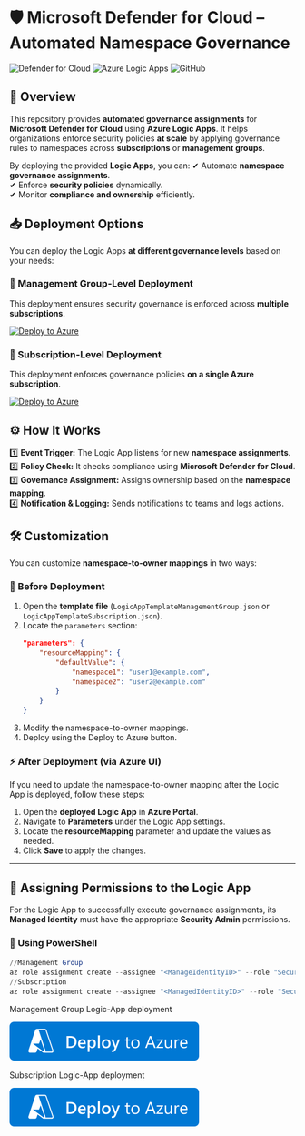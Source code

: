 
# 🛡 Microsoft Defender for Cloud – Automated Namespace Governance

![Defender for Cloud](https://img.shields.io/badge/Microsoft-Defender%20for%20Cloud-blue.svg)
![Azure Logic Apps](https://img.shields.io/badge/Azure-Logic%20Apps-brightgreen.svg)
![GitHub](https://img.shields.io/github/license/kapetanios55/MicrosoftDefenderForCloud)

## 🚀 Overview
This repository provides **automated governance assignments** for **Microsoft Defender for Cloud** using **Azure Logic Apps**. It helps organizations enforce security policies **at scale** by applying governance rules to namespaces across **subscriptions** or **management groups**.

By deploying the provided **Logic Apps**, you can:
✔ Automate **namespace governance assignments**.  
✔ Enforce **security policies** dynamically.  
✔ Monitor **compliance and ownership** efficiently.  

## 📥 Deployment Options
You can deploy the Logic Apps **at different governance levels** based on your needs:

### **🔹 Management Group-Level Deployment**
This deployment ensures security governance is enforced across **multiple subscriptions**.

[![Deploy to Azure](https://aka.ms/deploytoazurebutton)](https://portal.azure.com/#create/Microsoft.Template/uri/https%3A%2F%2Fraw.githubusercontent.com%2Fkapetanios55%2FMicrosoftDefenderForCloud%2Fmain%2FLogicAppTemplateManagementGroup.json)

### **🔹 Subscription-Level Deployment**
This deployment enforces governance policies **on a single Azure subscription**.

[![Deploy to Azure](https://aka.ms/deploytoazurebutton)](https://portal.azure.com/#create/Microsoft.Template/uri/https%3A%2F%2Fraw.githubusercontent.com%2Fkapetanios55%2FMicrosoftDefenderForCloud%2Fmain%2FLogicAppTemplateSubscription.json)

## ⚙ How It Works
1️⃣ **Event Trigger:** The Logic App listens for new **namespace assignments**.  
2️⃣ **Policy Check:** It checks compliance using **Microsoft Defender for Cloud**.  
3️⃣ **Governance Assignment:** Assigns ownership based on the **namespace mapping**.  
4️⃣ **Notification & Logging:** Sends notifications to teams and logs actions.  

## 🛠 Customization
You can customize **namespace-to-owner mappings** in two ways:

### **🔧 Before Deployment**
1. Open the **template file** (`LogicAppTemplateManagementGroup.json` or `LogicAppTemplateSubscription.json`).
2. Locate the `parameters` section:
   ```json
   "parameters": {
       "resourceMapping": {
           "defaultValue": {
               "namespace1": "user1@example.com",
               "namespace2": "user2@example.com"
           }
       }
   }

3. Modify the namespace-to-owner mappings.
4. Deploy using the Deploy to Azure button.

### **⚡ After Deployment (via Azure UI)**
If you need to update the namespace-to-owner mapping after the Logic App is deployed, follow these steps:

1. Open the **deployed Logic App** in **Azure Portal**.
2. Navigate to **Parameters** under the Logic App settings.
3. Locate the **resourceMapping** parameter and update the values as needed.
4. Click **Save** to apply the changes.

---

## 🔐 Assigning Permissions to the Logic App
For the Logic App to successfully execute governance assignments, its **Managed Identity** must have the appropriate **Security Admin** permissions.

### **🔹 Using PowerShell**
```powershell
//Management Group
az role assignment create --assignee "<ManageIdentityID>" --role "Security Admin" --scope "/providers/Microsoft.Management/managementGroups/<MGID>"
//Subscription
az role assignment create --assignee "<ManagedIdentityID>" --role "Security Admin" --scope "/subscriptions/<SubscriptionID>"
```

Management Group Logic-App deployment

[![Deploy To Azure](https://raw.githubusercontent.com/Azure/azure-quickstart-templates/master/1-CONTRIBUTION-GUIDE/images/deploytoazure.svg?sanitize=true)](https://portal.azure.com/#create/Microsoft.Template/uri/https%3A%2F%2Fraw.githubusercontent.com%2FKapetanios55%2FMicrosoftDefenderforCloud%2Fmain%2FLogicAppTemplateManagementGroup.json)

Subscription Logic-App deployment

[![Deploy To Azure](https://raw.githubusercontent.com/Azure/azure-quickstart-templates/master/1-CONTRIBUTION-GUIDE/images/deploytoazure.svg?sanitize=true)](https://portal.azure.com/#create/Microsoft.Template/uri/https%3A%2F%2Fraw.githubusercontent.com%2FKapetanios55%2FMicrosoftDefenderforCloud%2Fmain%2FLogicAppTemplateSubscription.json)
